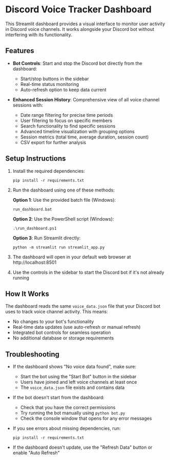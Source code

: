 # Discord Voice Tracker Dashboard

This Streamlit dashboard provides a visual interface to monitor user activity in Discord voice channels. It works alongside your Discord bot without interfering with its functionality.

## Features

- **Bot Controls**: Start and stop the Discord bot directly from the dashboard:
  - Start/stop buttons in the sidebar
  - Real-time status monitoring
  - Auto-refresh option to keep data current

- **Enhanced Session History**: Comprehensive view of all voice channel sessions with:
  - Date range filtering for precise time periods
  - User filtering to focus on specific members
  - Search functionality to find specific sessions
  - Advanced timeline visualization with grouping options
  - Session metrics (total time, average duration, session count)
  - CSV export for further analysis

## Setup Instructions

1. Install the required dependencies:
   ```
   pip install -r requirements.txt
   ```

2. Run the dashboard using one of these methods:

   **Option 1**: Use the provided batch file (Windows):
   ```
   run_dashboard.bat
   ```

   **Option 2**: Use the PowerShell script (Windows):
   ```
   .\run_dashboard.ps1
   ```

   **Option 3**: Run Streamlit directly:
   ```
   python -m streamlit run streamlit_app.py
   ```

3. The dashboard will open in your default web browser at http://localhost:8501

4. Use the controls in the sidebar to start the Discord bot if it's not already running

## How It Works

The dashboard reads the same `voice_data.json` file that your Discord bot uses to track voice channel activity. This means:

- No changes to your bot's functionality
- Real-time data updates (use auto-refresh or manual refresh)
- Integrated bot controls for seamless operation
- No additional database or storage requirements

## Troubleshooting

- If the dashboard shows "No voice data found", make sure:
  - Start the bot using the "Start Bot" button in the sidebar
  - Users have joined and left voice channels at least once
  - The `voice_data.json` file exists and contains data

- If the bot doesn't start from the dashboard:
  - Check that you have the correct permissions
  - Try running the bot manually using `python bot.py`
  - Check the console window that opens for any error messages

- If you see errors about missing dependencies, run:
  ```
  pip install -r requirements.txt
  ```

- If the dashboard doesn't update, use the "Refresh Data" button or enable "Auto Refresh"